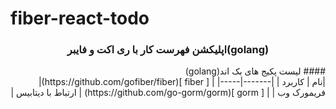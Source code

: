 # fiber-react-todo

<h3 align="center">
اپلیکشن فهرست کار با ری اکت و فایبر(golang)
</h3>

<div align="right" dir="rtl">
   #### لیست پکیج های بک اند(golang)
   <br/>
  |نام | کاربرد |
  |-------|-----|
  | [ fiber ](https://github.com/gofiber/fiber)| فریمورک وب |
  | [ gorm ](https://github.com/go-gorm/gorm) | ارتباط با دیتابیس |
</div>
